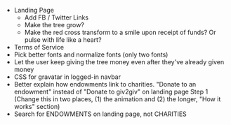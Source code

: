 - Landing Page
	- Add FB / Twitter Links
	- Make the tree grow?
	- Make the red cross transform to a smile upon receipt of funds? Or pulse with life like a heart?
- Terms of Service
- Pick better fonts and normalize fonts (only two fonts)
- Let the user keep giving the tree money even after they've already given money
- CSS for gravatar in logged-in navbar
- Better explain how endowments link to charities. "Donate to an endowment" instead of "Donate to giv2giv" on landing page Step 1 (Change this in two places, (1) the animation and (2) the longer, "How it works" section)
- Search for ENDOWMENTS on landing page, not CHARITIES


